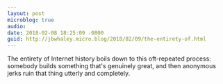 ```yaml
---
layout: post
microblog: true
audio: 
date: 2018-02-08 18:25:09 -0800
guid: http://jbwhaley.micro.blog/2018/02/09/the-entirety-of.html
---
```

The entirety of Internet history boils down to this oft-repeated process: somebody builds something that's genuinely great, and then anonymous jerks ruin that thing utterly and completely.

